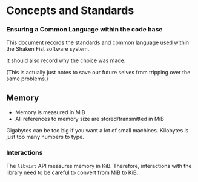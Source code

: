 Concepts and Standards
===
### Ensuring a Common Language within the code base

This document records the standards and common language used within the Shaken Fist software system.

It should also record why the choice was made.

(This is actually just notes to save our future selves from tripping over the same problems.)


Memory
------
* Memory is measured in MiB
* All references to memory size are stored/transmitted in MiB

Gigabytes can be too big if you want a lot of small machines. Kilobytes is just too many numbers to type.

### Interactions
The ```libvirt``` API measures memory in KiB. Therefore, interactions with the library need to be careful to convert from MiB to KiB.
